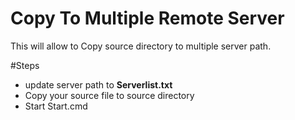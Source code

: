 # Copy To Multiple Remote Server
 This will allow to Copy source directory to  multiple server path.
 
 
 #Steps
 * update server path to <strong>Serverlist.txt</strong>
 * Copy your source file to source directory
 * Start Start.cmd
